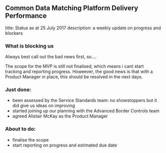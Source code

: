 ## Common Data Matching Platform Delivery Performance
title: Status as at 25 July 2017
description: a weekly update on progress and blockers


### What is blocking us

Always best call out the bad news first, so....

The scope for the MVP is still not finalised, which means i cant start tracking and reporting progress. Howeever, the good news is that with a Product Manager in place, this should be resolved in the next days.

### Just done:

- been assessed by the Service Standards team: no showstoppers but it did give us ideas on improving
- started joining up our planning with the Advanced Border Controls team
- agreed Alistair McKay as the Product Manager

### About to do:

- finalise the scope
- start reporting on progress and estimated due date
